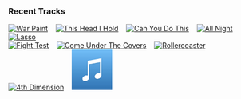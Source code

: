 ### Recent Tracks
[<img src='https://lastfm.freetls.fastly.net/i/u/300x300/965848994752ce4a81dc27b1f45f8983.png' width='16%' height='16%' alt='War Paint'>](https://www.last.fm/music/fletcher/_/war%2bpaint)&nbsp;&nbsp;&nbsp;&nbsp;[<img src='https://lastfm.freetls.fastly.net/i/u/300x300/117c9a200382415dc172cca3db9da865.png' width='16%' height='16%' alt='This Head I Hold'>](https://www.last.fm/music/electric%2bguest/_/this%2bhead%2bi%2bhold)&nbsp;&nbsp;&nbsp;&nbsp;[<img src='https://lastfm.freetls.fastly.net/i/u/300x300/50a87bbb030685af500f0399983f5d20.png' width='16%' height='16%' alt='Can You Do This'>](https://www.last.fm/music/aloe%2bblacc/_/can%2byou%2bdo%2bthis)&nbsp;&nbsp;&nbsp;&nbsp;[<img src='https://lastfm.freetls.fastly.net/i/u/300x300/93329ed0f8b3f6b419003915edd9de5c.png' width='16%' height='16%' alt='All Night'>](https://www.last.fm/music/walk%2bthe%2bmoon/_/all%2bnight)&nbsp;&nbsp;&nbsp;&nbsp;[<img src='https://lastfm.freetls.fastly.net/i/u/300x300/b06defa449863fea6a78434c268dff47.png' width='16%' height='16%' alt='Lasso'>](https://www.last.fm/music/phoenix/_/lasso)&nbsp;&nbsp;&nbsp;&nbsp;<br>[<img src='https://lastfm.freetls.fastly.net/i/u/300x300/8e0c41249f1d437e8dc20b2ff9043262.png' width='16%' height='16%' alt='Fight Test'>](https://www.last.fm/music/the%2bflaming%2blips/_/fight%2btest)&nbsp;&nbsp;&nbsp;&nbsp;[<img src='https://lastfm.freetls.fastly.net/i/u/300x300/b7481835f296f9cf0a34777e9b9a3f5c.png' width='16%' height='16%' alt='Come Under The Covers'>](https://www.last.fm/music/walk%2bthe%2bmoon/_/come%2bunder%2bthe%2bcovers)&nbsp;&nbsp;&nbsp;&nbsp;[<img src='https://lastfm.freetls.fastly.net/i/u/300x300/eaea26139233c24c5942d78bd1ef4136.png' width='16%' height='16%' alt='Rollercoaster'>](https://www.last.fm/music/bleachers/_/rollercoaster)&nbsp;&nbsp;&nbsp;&nbsp;[<img src='https://lastfm.freetls.fastly.net/i/u/300x300/e9dd5c8d3294ca0a0f58cbf7ad5fd6a6.png' width='16%' height='16%' alt='4th Dimension'>](https://www.last.fm/music/kids%2bsee%2bghosts/_/4th%2bdimension)&nbsp;&nbsp;&nbsp;&nbsp;[<img src='https://github.com/atfinke/atfinke/blob/master/placeholder.jpeg?raw=true' width='16%' height='16%' alt='Best Life (feat. Chance the Rapper)'>](https://www.last.fm/music/cardi%2bb/_/best%2blife%2b%2528feat.%2bchance%2bthe%2brapper%2529)&nbsp;&nbsp;&nbsp;&nbsp;<br>